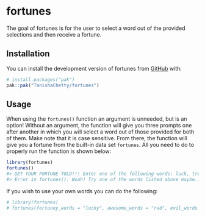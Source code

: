 
<!-- README.md is generated from README.Rmd. Please edit that file -->

# fortunes

<!-- badges: start -->
<!-- badges: end -->

The goal of fortunes is for the user to select a word out of the
provided selections and then receive a fortune.

## Installation

You can install the development version of fortunes from
[GitHub](https://github.com/) with:

``` r
# install.packages("pak")
pak::pak("TanishaChetty/fortunes")
```

## Usage

When using the `fortunes()` function an argument is unneeded, but is an
option! Without an argument, the function will give you three prompts
one after another in which you will select a word out of those provided
for both of them. Make note that it is case sensitive. From there, the
function will give you a fortune from the built-in data set `fortunes`.
All you need to do to properly run the function is shown below:

``` r
library(fortunes)
fortunes()
#> GET YOUR FORTUNE TOLD!!! Enter one of the following words: luck, treasure, omen, destiny...
#> Error in fortunes(): Woah! Try one of the words listed above maybe...
```

If you wish to use your own words you can do the following:

``` r
# library(fortunes)
# fortunes(fortuney_words = "lucky", awesome_words = "rad", evil_words = "naughty")
```
